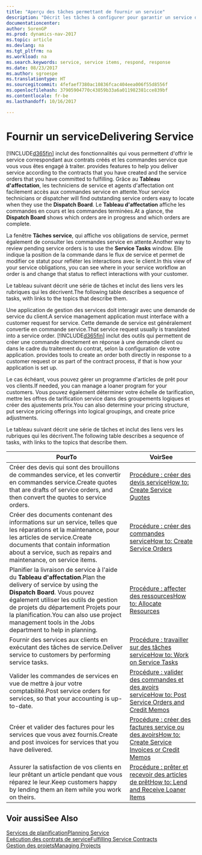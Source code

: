 ```yaml
---
title: "Aperçu des tâches permettant de fournir un service"
description: "Décrit les tâches à configurer pour garantir un service de qualité et respecter les engagement vis-à-vis des clients."
documentationcenter: 
author: SorenGP
ms.prod: dynamics-nav-2017
ms.topic: article
ms.devlang: na
ms.tgt_pltfrm: na
ms.workload: na
ms.search.keywords: service, service items, respond, response
ms.date: 08/23/2017
ms.author: sgroespe
ms.translationtype: HT
ms.sourcegitcommit: 4fefaef7380ac10836fcac404eea006f55d8556f
ms.openlocfilehash: 37905904770c43859b33a6a011982381cce839bf
ms.contentlocale: fr-be
ms.lasthandoff: 10/16/2017

---
```

# <a name="delivering-service"></a><span data-ttu-id="97e10-103">Fournir un service</span><span class="sxs-lookup"><span data-stu-id="97e10-103">Delivering Service</span></span>
[!INCLUDE[d365fin](includes/d365fin_md.md)]<span data-ttu-id="97e10-104"> inclut des fonctionnalités qui vous permettent d'offrir le service correspondant aux contrats créés et les commandes service que vous vous êtes engagé à traiter.</span><span class="sxs-lookup"><span data-stu-id="97e10-104"> provides features to help you deliver service according to the contracts that you have created and the service orders that you have committed to fulfilling.</span></span> <span data-ttu-id="97e10-105">Grâce au **Tableau d'affectation**, les techniciens de service et agents d'affectation ont facilement accès aux commandes service en attente.</span><span class="sxs-lookup"><span data-stu-id="97e10-105">Your service technicians or dispatcher will find outstanding service orders easy to locate when they use the **Dispatch Board**.</span></span> <span data-ttu-id="97e10-106">Le **Tableau d'affectation** affiche les commandes en cours et les commandes terminées.</span><span class="sxs-lookup"><span data-stu-id="97e10-106">At a glance, the **Dispatch Board** shows which orders are in progress and which orders are complete.</span></span>  
  
<span data-ttu-id="97e10-107">La fenêtre **Tâches service**, qui affiche vos obligations de service, permet également de consulter les commandes service en attente.</span><span class="sxs-lookup"><span data-stu-id="97e10-107">Another way to review pending service orders is to use the **Service Tasks** window.</span></span> <span data-ttu-id="97e10-108">Elle indique la position de la commande dans le flux de service et permet de modifier ce statut pour refléter les interactions avec le client.</span><span class="sxs-lookup"><span data-stu-id="97e10-108">In this view of your service obligations, you can see where in your service workflow an order is and change that status to reflect interactions with your customer.</span></span>  
  
<span data-ttu-id="97e10-109">Le tableau suivant décrit une série de tâches et inclut des liens vers les rubriques qui les décrivent.</span><span class="sxs-lookup"><span data-stu-id="97e10-109">The following table describes a sequence of tasks, with links to the topics that describe them.</span></span>   

<span data-ttu-id="97e10-110">Une application de gestion des services doit interagir avec une demande de service du client.</span><span class="sxs-lookup"><span data-stu-id="97e10-110">A service management application must interface with a customer request for service.</span></span> <span data-ttu-id="97e10-111">Cette demande de service est généralement convertie en commande service.</span><span class="sxs-lookup"><span data-stu-id="97e10-111">That service request usually is translated into a service order.</span></span> [!INCLUDE[d365fin](includes/d365fin_md.md)]<span data-ttu-id="97e10-112"> inclut des outils qui permettent de créer une commande directement en réponse à une demande client ou dans le cadre du traitement du contrat, selon la configuration de votre application.</span><span class="sxs-lookup"><span data-stu-id="97e10-112"> provides tools to create an order both directly in response to a customer request or as part of the contract process, if that is how your application is set up.</span></span>  
  
<span data-ttu-id="97e10-113">Le cas échéant, vous pouvez gérer un programme d'articles de prêt pour vos clients.</span><span class="sxs-lookup"><span data-stu-id="97e10-113">If needed, you can manage a loaner program for your customers.</span></span> <span data-ttu-id="97e10-114">Vous pouvez également déterminer votre échelle de tarification, mettre les offres de tarification service dans des groupements logiques et créer des ajustements prix.</span><span class="sxs-lookup"><span data-stu-id="97e10-114">You can also determine your pricing structure, put service pricing offerings into logical groupings, and create price adjustments.</span></span>  
  
<span data-ttu-id="97e10-115">Le tableau suivant décrit une série de tâches et inclut des liens vers les rubriques qui les décrivent.</span><span class="sxs-lookup"><span data-stu-id="97e10-115">The following table describes a sequence of tasks, with links to the topics that describe them.</span></span>   
  
|<span data-ttu-id="97e10-116">**Pour**</span><span class="sxs-lookup"><span data-stu-id="97e10-116">**To**</span></span>|<span data-ttu-id="97e10-117">**Voir**</span><span class="sxs-lookup"><span data-stu-id="97e10-117">**See**</span></span>|  
|------------|-------------|  
|<span data-ttu-id="97e10-118">Créer des devis qui sont des brouillons de commandes service, et les convertir en commandes service.</span><span class="sxs-lookup"><span data-stu-id="97e10-118">Create quotes that are drafts of service orders, and then convert the quotes to service orders.</span></span>|[<span data-ttu-id="97e10-119">Procédure : créer des devis service</span><span class="sxs-lookup"><span data-stu-id="97e10-119">How to: Create Service Quotes</span></span>](service-how-to-create-service-quotes.md)|
|<span data-ttu-id="97e10-120">Créer des documents contenant des informations sur un service, telles que les réparations et la maintenance, pour les articles de service.</span><span class="sxs-lookup"><span data-stu-id="97e10-120">Create documents that contain information about a service, such as repairs and maintenance, on service items.</span></span>|[<span data-ttu-id="97e10-121">Procédure : créer des commandes service</span><span class="sxs-lookup"><span data-stu-id="97e10-121">How to: Create Service Orders</span></span>](service-how-to-create-service-orders.md)|
|<span data-ttu-id="97e10-122">Planifier la livraison de service à l'aide du **Tableau d'affectation**.</span><span class="sxs-lookup"><span data-stu-id="97e10-122">Plan the delivery of service by using the **Dispatch Board**.</span></span> <span data-ttu-id="97e10-123">Vous pouvez également utiliser les outils de gestion de projets du département Projets pour la planification.</span><span class="sxs-lookup"><span data-stu-id="97e10-123">You can also use project management tools in the Jobs department to help in planning.</span></span>|[<span data-ttu-id="97e10-124">Procédure : affecter des ressources</span><span class="sxs-lookup"><span data-stu-id="97e10-124">How to: Allocate Resources</span></span>](service-how-to-allocate-resources.md)|  
|<span data-ttu-id="97e10-125">Fournir des services aux clients en exécutant des tâches de service.</span><span class="sxs-lookup"><span data-stu-id="97e10-125">Deliver service to customers by performing service tasks.</span></span>|[<span data-ttu-id="97e10-126">Procédure : travailler sur des tâches service</span><span class="sxs-lookup"><span data-stu-id="97e10-126">How to: Work on Service Tasks</span></span>](service-how-to-work-on-service-tasks.md)|  
|<span data-ttu-id="97e10-127">Valider les commandes de services en vue de mettre à jour votre comptabilité.</span><span class="sxs-lookup"><span data-stu-id="97e10-127">Post service orders for services, so that your accounting is up-to-date.</span></span>|[<span data-ttu-id="97e10-128">Procédure : valider des commandes et des avoirs service</span><span class="sxs-lookup"><span data-stu-id="97e10-128">How to: Post Service Orders and Credit Memos</span></span>](service-how-to-post-service-orders.md)|  
|<span data-ttu-id="97e10-129">Créer et valider des factures pour les services que vous avez fournis.</span><span class="sxs-lookup"><span data-stu-id="97e10-129">Create and post invoices for services that you have delivered.</span></span>|[<span data-ttu-id="97e10-130">Procédure : créer des factures service ou des avoirs</span><span class="sxs-lookup"><span data-stu-id="97e10-130">How to: Create Service Invoices or Credit Memos</span></span>](service-how-create-invoices.md)|  
|<span data-ttu-id="97e10-131">Assurer la satisfaction de vos clients en leur prêtant un article pendant que vous réparez le leur.</span><span class="sxs-lookup"><span data-stu-id="97e10-131">Keep customers happy by lending them an item while you work on theirs.</span></span>| [<span data-ttu-id="97e10-132">Procédure : prêter et recevoir des articles de prêt</span><span class="sxs-lookup"><span data-stu-id="97e10-132">How to: Lend and Receive Loaner Items</span></span>](service-how-to-lend-receive-loaners.md)|
  
## <a name="see-also"></a><span data-ttu-id="97e10-133">Voir aussi</span><span class="sxs-lookup"><span data-stu-id="97e10-133">See Also</span></span>  
[<span data-ttu-id="97e10-134">Services de planification</span><span class="sxs-lookup"><span data-stu-id="97e10-134">Planning Service</span></span>](service-plan-service.md)  
[<span data-ttu-id="97e10-135">Exécution des contrats de service</span><span class="sxs-lookup"><span data-stu-id="97e10-135">Fulfilling Service Contracts</span></span>](service-fulfill-service-contracts.md)  
[<span data-ttu-id="97e10-136">Gestion des projets</span><span class="sxs-lookup"><span data-stu-id="97e10-136">Managing Projects</span></span>](projects-manage-projects.md)  


